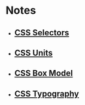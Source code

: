 # Notes

- ## [CSS Selectors](README/selectors.md)
- ## [CSS Units](README/units.md)
- ## [CSS Box Model](README/box-model.md)
- ## [CSS Typography](README/typography.md)
